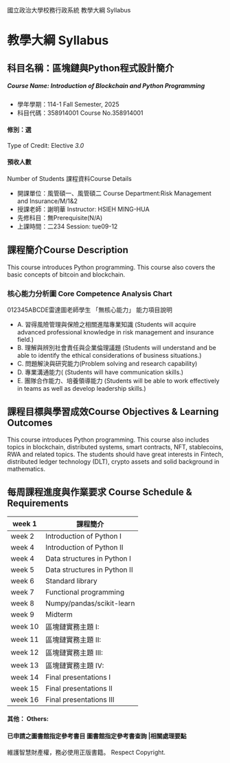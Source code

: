 國立政治大學校務行政系統 教學大綱 Syllabus
# 教學大綱 Syllabus
##  科目名稱：區塊鏈與Python程式設計簡介
#####  Course Name: Introduction of Blockchain and Python Programming
  * 學年學期：114-1 Fall Semester, 2025 
  * 科目代碼：358914001 Course No.358914001
#### 修別：選
Type of Credit: Elective 
_3.0_
#### 預收人數
Number of Students
課程資料Course Details
  * 開課單位：風管碩一、風管碩二 Course Department:Risk Management and Insurance/M/1&2 
  * 授課老師：謝明華 Instructor: HSIEH MING-HUA 
  * 先修科目：無Prerequisite(N/A)
  * 上課時間：二234 Session: tue09-12
##  課程簡介Course Description
This course introduces Python programming.
This course also covers the basic concepts of bitcoin and blockchain. 
###  核心能力分析圖 Core Competence Analysis Chart
012345ABCDE雷達圖老師學生
「無核心能力」 
能力項目說明
  * A. 習得風險管理與保險之相關進階專業知識 (Students will acquire advanced professional knowledge in risk management and insurance field.)
  * B. 理解與辨別社會責任與企業倫理議題 (Students will understand and be able to identify the ethical considerations of business situations.)
  * C. 問題解決與研究能力(Problem solving and research capability)
  * D. 專業溝通能力( (Students will have communication skills.)
  * E. 團隊合作能力、培養領導能力 (Students will be able to work effectively in teams as well as develop leadership skills.)
##  課程目標與學習成效Course Objectives & Learning Outcomes 
This course introduces Python programming. This course also includes topics in blockchain, distributed systems, smart contracts, NFT, stablecoins, RWA and related topics. The students should have great interests in Fintech, distributed ledger technology (DLT), crypto assets and solid background in mathematics.
##  每周課程進度與作業要求 Course Schedule & Requirements
week 1 |  課程簡介  
---|---  
week 2 |  Introduction of Python I  
week 4 |  Introduction of Python II  
week 4 |  Data structures in Python I  
week 5  |  Data structures in Python II  
week 6  |  Standard library  
week 7 |  Functional programming  
week 8 |  Numpy/pandas/scikit-learn  
week 9 |  Midterm  
week 10  |  區塊鏈實務主題 I:   
week 11  |  區塊鏈實務主題 II:   
week 12  |  區塊鏈實務主題 III:   
week 13  |  區塊鏈實務主題 IV:  
week 14  | Final presentations I  
week 15  |  Final presentations II  
week 16  |  Final presentations III  
####  其他： Others:
####  已申請之圖書館指定參考書目  圖書館指定參考書查詢 |相關處理要點
維護智慧財產權，務必使用正版書籍。 Respect Copyright.